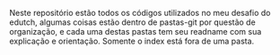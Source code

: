 Neste repositório estão todos os códigos utilizados no meu desafio do edutch,
algumas coisas estão dentro de pastas-git por questão de organização,
e cada uma destas pastas tem seu readname com sua explicação e orientação.
Somente o index está fora de uma pasta.
